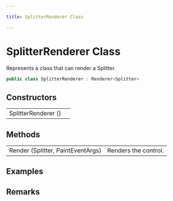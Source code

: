```yaml
---

title: SplitterRenderer Class

---
```


# SplitterRenderer Class

Represents a class that can render a Splitter.

```csharp
public class SplitterRenderer : Renderer<Splitter> 
```

## Constructors

<table>
<tr><td>SplitterRenderer ()</td><td></td></tr>
</table>

## Methods

<table>
<tr><td>Render (Splitter, PaintEventArgs)</td><td>Renders the control.</td></tr>
</table>

<!-- Only change content below this line, anything above this line will be lost when regenerated. -->

## Examples

## Remarks


